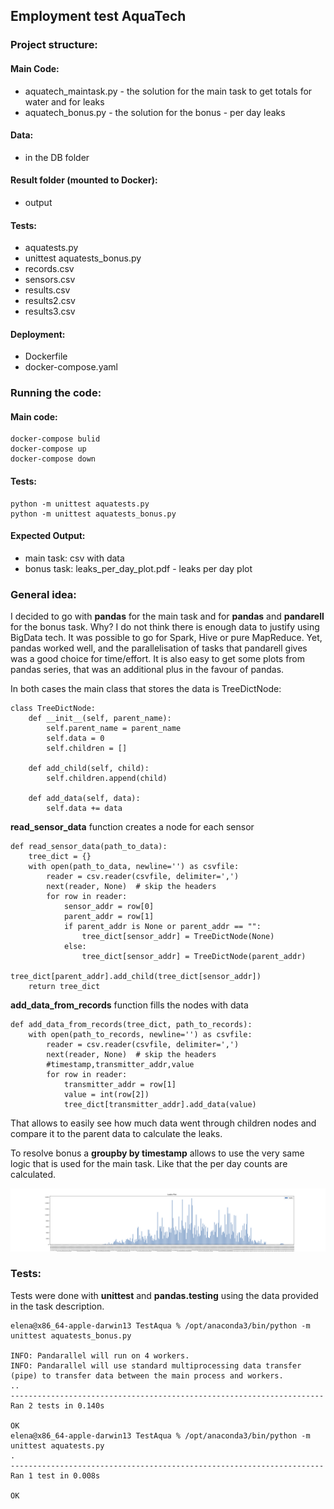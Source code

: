 ## Employment test AquaTech

### Project structure:

#### Main Code:
- aquatech_maintask.py - the solution for the main task to get totals for water and for leaks
- aquatech_bonus.py - the solution for the bonus - per day leaks

#### Data:
- in the DB folder

#### Result folder (mounted to Docker):
- output

#### Tests:

- aquatests.py
- unittest aquatests_bonus.py
- records.csv
- sensors.csv
- results.csv
- results2.csv
- results3.csv

#### Deployment:
- Dockerfile 
- docker-compose.yaml

### Running the code:

#### Main code:
```
docker-compose bulid
docker-compose up
docker-compose down
```

#### Tests:
```
python -m unittest aquatests.py
python -m unittest aquatests_bonus.py
```

#### Expected Output:
- main task: csv with data
- bonus task: leaks_per_day_plot.pdf - leaks per day plot

### General idea:

I decided to go with **pandas** for the main task and for **pandas** and **pandarell** for the bonus task. Why? I do not think there is enough data to justify using BigData tech. It was possible to go for Spark, Hive or pure MapReduce. Yet, pandas worked well, and the parallelisation of tasks that pandarell gives was a good choice for time/effort. It is also easy to get some plots from pandas series, that was an additional plus in the favour of pandas.

In both cases the main class that stores the data is TreeDictNode:

```
class TreeDictNode:
    def __init__(self, parent_name):
        self.parent_name = parent_name
        self.data = 0
        self.children = []

    def add_child(self, child):
        self.children.append(child)

    def add_data(self, data):
        self.data += data
```

**read_sensor_data** function creates a node for each sensor
```
def read_sensor_data(path_to_data):
    tree_dict = {}
    with open(path_to_data, newline='') as csvfile:
        reader = csv.reader(csvfile, delimiter=',')
        next(reader, None)  # skip the headers
        for row in reader:
            sensor_addr = row[0]
            parent_addr = row[1]
            if parent_addr is None or parent_addr == "":
                tree_dict[sensor_addr] = TreeDictNode(None)
            else:
                tree_dict[sensor_addr] = TreeDictNode(parent_addr)
                tree_dict[parent_addr].add_child(tree_dict[sensor_addr])
    return tree_dict
```

**add_data_from_records** function fills the nodes with data
```
def add_data_from_records(tree_dict, path_to_records):
    with open(path_to_records, newline='') as csvfile:
        reader = csv.reader(csvfile, delimiter=',')
        next(reader, None)  # skip the headers
        #timestamp,transmitter_addr,value
        for row in reader:
            transmitter_addr = row[1]
            value = int(row[2])
            tree_dict[transmitter_addr].add_data(value)
```

That allows to easily see how much data went through children nodes and compare it to the parent data to calculate the leaks.

To resolve bonus a **groupby by timestamp** allows to use the very same logic that is used for the main task. Like that the per day counts are calculated.

![plot](https://github.com/helenahm/aquatest/blob/master/leaks_per_day_plot.png)

### Tests:

Tests were done with **unittest** and **pandas.testing** using the data provided in the task description.

```
elena@x86_64-apple-darwin13 TestAqua % /opt/anaconda3/bin/python -m unittest aquatests_bonus.py

INFO: Pandarallel will run on 4 workers.
INFO: Pandarallel will use standard multiprocessing data transfer (pipe) to transfer data between the main process and workers.
..
----------------------------------------------------------------------
Ran 2 tests in 0.140s

OK
elena@x86_64-apple-darwin13 TestAqua % /opt/anaconda3/bin/python -m unittest aquatests.py      
.
----------------------------------------------------------------------
Ran 1 test in 0.008s

OK
```


